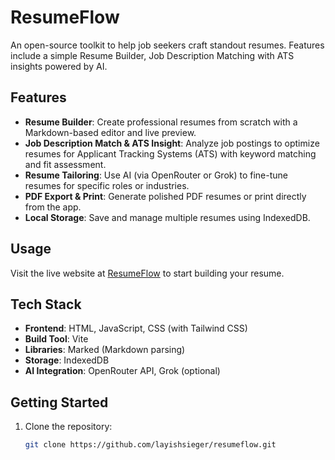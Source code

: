 # ResumeFlow

An open-source toolkit to help job seekers craft standout resumes. Features include a simple Resume Builder, Job Description Matching with ATS insights powered by AI.

## Features
- **Resume Builder**: Create professional resumes from scratch with a Markdown-based editor and live preview.
- **Job Description Match & ATS Insight**: Analyze job postings to optimize resumes for Applicant Tracking Systems (ATS) with keyword matching and fit assessment.
- **Resume Tailoring**: Use AI (via OpenRouter or Grok) to fine-tune resumes for specific roles or industries.
- **PDF Export & Print**: Generate polished PDF resumes or print directly from the app.
- **Local Storage**: Save and manage multiple resumes using IndexedDB.

## Usage
Visit the live website at [ResumeFlow](https://ResumeFlow.layishsieger.com) to start building your resume.

## Tech Stack
- **Frontend**: HTML, JavaScript, CSS (with Tailwind CSS)
- **Build Tool**: Vite
- **Libraries**: Marked (Markdown parsing)
- **Storage**: IndexedDB
- **AI Integration**: OpenRouter API, Grok (optional)

## Getting Started
1. Clone the repository:
   ```bash
   git clone https://github.com/layishsieger/resumeflow.git